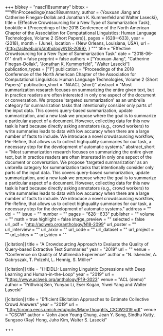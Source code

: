+++
bibkey = "naacl18summary"
bibtex = """@InProceedings{naacl18summary,
  author    = {Youxuan Jiang and Catherine Finegan-Dollak and Jonathan K. Kummerfeld and Walter Lasecki},
  title     = {Effective Crowdsourcing for a New Type of Summarization Task},
  booktitle = {Proceedings of the 2018 Conference of the North American Chapter of the Association for Computational Linguistics: Human Language Technologies, Volume 2 (Short Papers)},
  pages     = {628--633},
  year      = {2018},
  month     = {June},
  location  = {New Orleans, Louisiana, USA},
  url       = {http://aclweb.org/anthology/N18-2099},
}
"""
title = "Effective Crowdsourcing for a New Type of Summarization Task"
date = "2018-06-01"
draft = false
preprint = false
authors = ["Youxuan Jiang", "Catherine Finegan-Dollak", "<span style='text-decoration:underline;'>Jonathan K. Kummerfeld</span>", "Walter Lasecki"]
publication_types = ["1"]
publication = "Proceedings of the 2018 Conference of the North American Chapter of the Association for Computational Linguistics: Human Language Technologies, Volume 2 (Short Papers)"
publication_short = "NAACL (short)"
abstract = "Most summarization research focuses on summarizing the entire given text, but in practice readers are often interested in only one aspect of the document or conversation. We propose 'targeted summarization' as an umbrella category for summarization tasks that intentionally consider only parts of the input data. This covers query-based summarization, update summarization, and a new task we propose where the goal is to summarize a particular aspect of a document. However, collecting data for this new task is hard because directly asking annotators (e.g., crowd workers) to write summaries leads to data with low accuracy when there are a large number of facts to include.  We introduce a novel crowdsourcing workflow, Pin-Refine, that allows us to collect highquality summaries for our task, a necessary step for the development of automatic systems."
abstract_short = "Most summarization research focuses on summarizing the entire given text, but in practice readers are often interested in only one aspect of the document or conversation. We propose 'targeted summarization' as an umbrella category for summarization tasks that intentionally consider only parts of the input data. This covers query-based summarization, update summarization, and a new task we propose where the goal is to summarize a particular aspect of a document. However, collecting data for this new task is hard because directly asking annotators (e.g., crowd workers) to write summaries leads to data with low accuracy when there are a large number of facts to include.  We introduce a novel crowdsourcing workflow, Pin-Refine, that allows us to collect highquality summaries for our task, a necessary step for the development of automatic systems."
address = ""
doi = ""
issue = ""
number = ""
pages = "628--633"
publisher = ""
volume = ""
math = true
highlight = false
image_preview = ""
selected = false
url_pdf = "http://aclweb.org/anthology/N18-2099"
url_poster = ""
url_interview = ""
url_arxiv = ""
url_code = ""
url_dataset = ""
url_project = ""
url_slides = ""
url_video = ""

[[citation]]
title = "A Crowdsourcing Approach to Evaluate the Quality of Query-based Extractive Text Summaries"
year = "2019"
url = ""
venue = "Conference on Quality of Multimedia Experience"
author = "N. Iskender, A. Gabryszak, T. Polzehl, L. Hennig, S. Möller"

[[citation]]
title = "{HEIDL}: Learning Linguistic Expressions with Deep Learning and Human-in-the-Loop"
year = "2019"
url = "https://www.aclweb.org/anthology/P19-3023"
venue = "ACL (demo)"
author = "Prithviraj Sen, Yunyao Li, Eser Kogan, Yiwei Yang and Walter Lasecki"

[[citation]]
title = "Efficient Elicitation Approaches to Estimate Collective Crowd Answers"
year = "2019"
url = "http://croma.eecs.umich.edu/pubs/ManyThoughts_CSCW2019.pdf"
venue = "CSCW"
author = "John Joon Young Chung, Jean Y. Song, Sindhu Kutty, Sungsoo (Ray) Hong, Juho Kim, Walter S. Lasecki"


+++